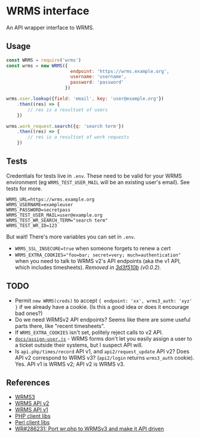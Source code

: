 # WRMS interface

An API wrapper interface to WRMS.

## Usage

```JavaScript
const WRMS = require('wrms')
const wrms = new WRMS({
                        endpoint: 'https://wrms.example.org',
                        username: 'username',
                        password: 'password'
                      })

wrms.user.lookup({field: 'email', key: 'user@example.org'})
    .then((res) => {
        // res is a resultset of users
    })

wrms.work_request.search({q: 'search term'})
    .then((res) => {
        // res is a resultset of work requests
    })
```

## Tests

Credentials for tests live in `.env`. These need to be valid for your WRMS environment (eg `WRMS_TEST_USER_MAIL` will be an existing user's email). See tests for more.

    WRMS_URL=https://wrms.example.org
    WRMS_USERNAME=exampleuser
    WRMS_PASSWORD=secretpass
    WRMS_TEST_USER_MAIL=user@example.org
    WRMS_TEST_WR_SEARCH_TERM="search term"
    WRMS_TEST_WR_ID=123

But wait! There's more variables you can set in `.env`.

* `WRMS_SSL_INSECURE=true` when someone forgets to renew a cert
* `WRMS_EXTRA_COOKIES="foo=bar; secret=very; much=authentication"` when you need to talk to WRMS v2's API endpoints (aka the v1 API, which includes timesheets). *Removed in [3d3f510b](https://gitlab.wgtn.cat-it.co.nz/chrisburgess/node-wrms/commit/3d3f510b2c13e77a80bd9cf7d58b285a0665bde9) (v0.0.2).*

## TODO

* Permit `new WRMS(creds)` to accept `{ endpoint: 'xx', wrms3_auth: 'xyz' }` if we already have a cookie. (Is this a good idea or does it encourage bad ones?)
* Do we need WRMSv2 API endpoints? Seems like there are some useful parts there, like "recent timesheets".
* If `WRMS_EXTRA_COOKIES` isn't set, politely reject calls to v2 API.
* [`docs/assign-user.js`](docs/assign-user.js) - WRMS forms don't let you easily assign a user to a ticket outside their systems, but I suspect API will.
* Is `api.php/times/record` API v1, and `api2/request_update` API v2? Does API v2 correspond to WRMS v3? (`api2/login` returns `wrms3_auth` cookie). Yes. API v1 is WRMS v2; API v2 is WRMS v3.

## References

* [WRMS3](https://gitlab.wgtn.cat-it.co.nz/WRMS/wrms3)
* [WRMS API v2](https://gitlab.wgtn.cat-it.co.nz/WRMS/wrms3/tree/master/wrms/pages)
* [WRMS API v1](https://gitlab.wgtn.cat-it.co.nz/WRMS/wrms2/tree/master/inc/api)
* [PHP client libs](https://gitlab.wgtn.cat-it.co.nz/WRMS/wrms-php)
* [Perl client libs](http://gitprivate.catalyst.net.nz/gw?p=libwrms-perl.git;a=summary)
* [WR#286231: Port wr.php to WRMSv3 and make it API driven](https://wrms.catalyst.net.nz/286231) 
